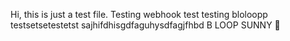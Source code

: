 Hi, this is just a test file.
Testing webhook
test
testing
bloloopp
testsetsetestetst
sajhifdhisgdfaguhysdfagjfhbd B LOOP SUNNY
🦠
